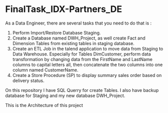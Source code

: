 # FinalTask_IDX-Partners_DE

As a Data Engineer, there are several tasks that you need to do that is :

1. Perform Import/Restore Database Staging.
2. Create a Database named DWH_Project, as well create Fact and Dimension   Tables from existing tables in staging database.
3. Create an ETL Job in the talend application to move data from Staging to Data Warehouse. Especially for Tables DimCustomer, perform data transformation    by changing data from the FirstName and LastName columns to capital letters all, then concatenate the two columns into one column named CustomerName. 
4. Create a Store Procedure (SP) to display summary sales order based on delivery status.


On this repository I have SQL Querry for create Tables. I also have backup database for Staging and my new database DWH_Project.

This is the Architecture of this project
